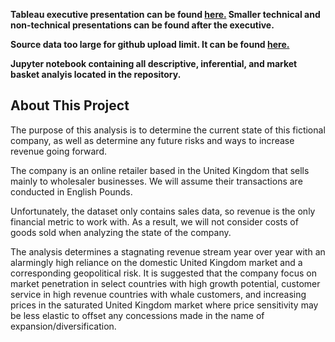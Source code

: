 <b><p>Tableau executive presentation can be found  <a href='https://public.tableau.com/views/OnlineRetailAnalysis_16257685723350/Exec1?:language=en-US&:display_count=n&:origin=viz_share_link'> here.</a> Smaller technical and non-technical presentations can be found after the executive. </p>

<p>Source data too large for github upload limit. It can be found <a href ='https://www.kaggle.com/mashlyn/online-retail-ii-uci'> here.</a></p>

<p>Jupyter notebook containing all descriptive, inferential, and market basket analyis located in the repository. </p></b>

<h2>About This Project</h2>

<p>The purpose of this analysis is to determine the current state of this fictional company, as well as determine any future risks and ways to increase revenue going forward.</p>

<p>The company is an online retailer based in the United Kingdom that sells mainly to wholesaler businesses. We will assume their transactions are conducted in English Pounds.</p>

<p>Unfortunately, the dataset only contains sales data, so revenue is the only financial metric to work with. As a result, we will not consider costs of goods sold when analyzing the state of the company. </p>

<p>The analysis determines a stagnating revenue stream year over year with an alarmingly high reliance on the domestic United Kingdom market and a corresponding geopolitical risk. It is suggested that the company focus on market penetration in select countries with high growth potential, customer service in high revenue countries with whale customers, and increasing prices in the saturated United Kingdom market where price sensitivity may be less elastic to offset any concessions made in the name of expansion/diversification.</p>
